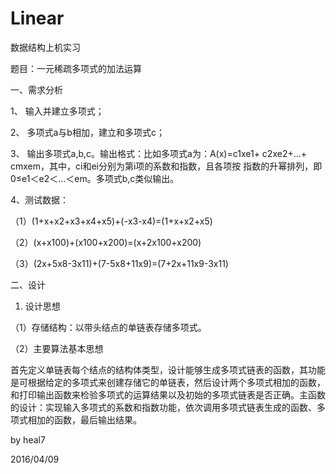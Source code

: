 # Linear

数据结构上机实习

题目：一元稀疏多项式的加法运算

一、需求分析

1、	输入并建立多项式；

2、	多项式a与b相加，建立和多项式c；

3、	输出多项式a,b,c。输出格式：比如多项式a为：A(x)=c1xe1+ 
c2xe2+…+ cmxem，其中，ci和ei分别为第i项的系数和指数，且各项按
指数的升幂排列，即0≤e1＜e2＜…＜em。多项式b,c类似输出。

4、测试数据：

（1）(1+x+x2+x3+x4+x5)+(-x3-x4)=(1+x+x2+x5)
             
（2）(x+x100)+(x100+x200)=(x+2x100+x200)
               
（3）(2x+5x8-3x11)+(7-5x8+11x9)=(7+2x+11x9-3x11)

二、设计

1.	设计思想

（1）存储结构：以带头结点的单链表存储多项式。

（2）主要算法基本思想

首先定义单链表每个结点的结构体类型，设计能够生成多项式链表的函数，其功能是可根据给定的多项式来创建存储它的单链表，然后设计两个多项式相加的函数，和打印输出函数来检验多项式的运算结果以及初始的多项式链表是否正确。主函数的设计：实现输入多项式的系数和指数功能，依次调用多项式链表生成的函数、多项式相加的函数，最后输出结果。

by heal7

2016/04/09
